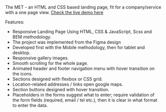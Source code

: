 The MET - an HTML and CSS based landing page, fit for a company/service with a one page view.
[Check the live demo here](https://KseniaSkr.github.io/THE_MET)

Features:
 - Responsive Landing Page Using HTML, CSS & JavaScript, Scss and BEM methodology.
 - The project was implemented from the Figma design
 - Developed first with the Mobile methodology, then for tablet and desktop.
 - Responsive gallery images.
 - Smooth scrolling for the whole page.
 - Animated header and footer navigation menu with hover transition on the icons.
 - Sections designed with flexbox or CSS grid.
 - Location-related addresses / links open google maps.
 - Section buttons designed with hover transition.
 - Placeholders in the forms suggest what to enter; require validation of the form fields (required, email / tel etc.), then it is clear in what format to enter the data.